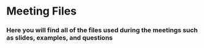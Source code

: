 <h1>Meeting Files</h1>
<h3>Here you will find all of the files used during the meetings such as slides, examples, and questions</h3>
